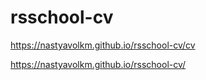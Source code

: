 # rsschool-cv

https://nastyavolkm.github.io/rsschool-cv/cv

https://nastyavolkm.github.io/rsschool-cv/
